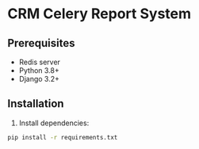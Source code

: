 # CRM Celery Report System

## Prerequisites
- Redis server
- Python 3.8+
- Django 3.2+

## Installation
1. Install dependencies:
```bash
pip install -r requirements.txt
